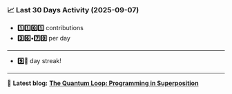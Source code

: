 <!--START_STATS-->
### 📈 Last 30 Days Activity (2025-09-07)  
- **1️⃣1️⃣0️⃣1️⃣** contributions  
- **3️⃣6️⃣•7️⃣0️⃣** per day
---
- **9️⃣🎱** day streak!
---
📝 **Latest blog:** [**The Quantum Loop: Programming in Superposition**](https://andriak.com/blog/quantum-loop)
<!--END_STATS-->

